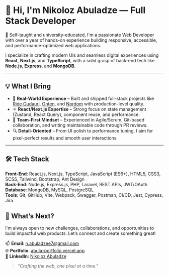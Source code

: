 # 👋 Hi, I'm Nikoloz Abuladze — Full Stack Developer

🎯 Self-taught and university-educated, I'm a passionate Web Developer with over a year of hands-on experience building responsive, accessible, and performance-optimized web applications.

I specialize in crafting modern UIs and seamless digital experiences using **React**, **Next.js**, and **TypeScript**, with a solid grasp of back-end tech like **Node.js**, **Express**, and **MongoDB**.

---

## 💡 What I Bring

- 🔧 **Real-World Experience** – Built and shipped full-stack projects like [Ride Gudauri](https://ridegudauri.com), [Onten](https://onten.ge), and [Nordom](https://nordom.com) with production-level quality.
- ⚛️ **React/Next.js Expertise** – Strong focus on state management (Zustand, React Query), component reuse, and performance.
- 🤝 **Team-First Mindset** – Experienced in Agile/Scrum, Git-based collaboration, and writing maintainable code through PR reviews.
- 🔍 **Detail-Oriented** – From UI polish to performance tuning, I aim for pixel-perfect results and smooth user interactions.

---

## 🛠 Tech Stack

**Front-End**: React.js, Next.js, TypeScript, JavaScript (ES6+), HTML5, CSS3, SCSS, Tailwind, Bootstrap, Ant Design  
**Back-End**: Node.js, Express.js, PHP, Laravel, REST APIs, JWT/OAuth  
**Database**: MongoDB, MySQL, PostgreSQL  
**Tools**: Git, GitHub, Vite, Webpack, Swagger, Postman, CI/CD, Jest, Cypress, Jira  

## 🔎 What’s Next?

I'm always open to new challenges, collaborations, and opportunities to build impactful web products. Let’s connect and create something great!

📫 **Email**: [n.abuladzee7@gmail.com](mailto:n.abuladzee7@gmail.com)  
🌐 **Portfolio**: [abula-portfolio.vercel.app](https://abula-portfolio.vercel.app)  
💼 **LinkedIn**: [Nikoloz Abuladze](https://www.linkedin.com/in/nikoloz-abuladze-21304a21a/)

> *"Crafting the web, one pixel at a time."*

